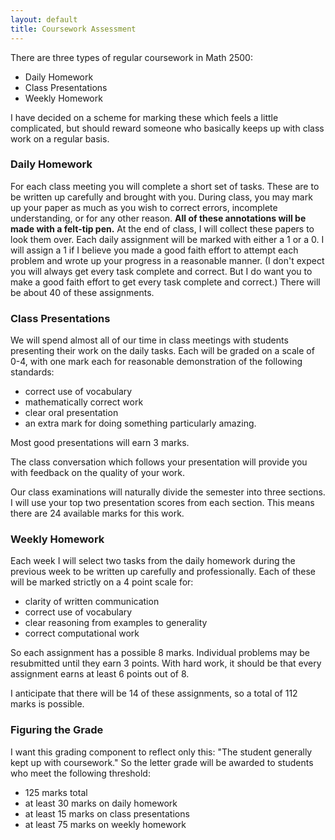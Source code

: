 ```yaml
---
layout: default
title: Coursework Assessment
---
```


There are three types of regular coursework in Math 2500:
  - Daily Homework
  - Class Presentations
  - Weekly Homework

I have decided on a scheme for marking these which feels a little complicated,
but should reward someone who basically keeps up with class work on a regular
basis.  

### Daily Homework

For each class meeting you will complete a short set of tasks. These are to be
written up carefully and brought with you. During class, you may mark up your
paper as much as you wish to correct errors, incomplete understanding, or for
any other reason. **All of these annotations will be made with a felt-tip pen.**
At the end of class, I will collect these papers to look them over. Each
daily assignment will be marked with either a 1 or a 0. I will assign a 1 if I
believe you made a good faith effort to attempt each problem and wrote up your
progress in a reasonable manner. (I don't expect you will always get every task
complete and correct. But I do want you to make a good faith effort to get every
task complete and correct.) There will be about 40 of these assignments.

### Class Presentations

We will spend almost all of our time in class meetings with students presenting
their work on the daily tasks. Each will be graded on a scale of 0-4, with one
mark each for reasonable demonstration of the following standards:

 - correct use of vocabulary
 - mathematically correct work
 - clear oral presentation
 - an extra mark for doing something particularly amazing.

Most good presentations will earn 3 marks.

The class conversation which follows your presentation will provide you with
feedback on the quality of your work.

Our class examinations will naturally divide the semester into three sections.
I will use your top two presentation scores from each section. This means there
are 24 available marks for this work.

### Weekly Homework

Each week I will select two tasks from the daily homework during the previous
week to be written up carefully and professionally. Each of these will be marked
strictly on a 4 point scale for:

  - clarity of written communication
  - correct use of vocabulary
  - clear reasoning from examples to generality
  - correct computational work

So each assignment has a possible 8 marks. Individual problems may be resubmitted
until they earn 3 points. With hard work, it should be that every assignment
earns at least 6 points out of 8.

I anticipate that there will be 14 of these assignments, so a total of 112 marks
is possible.

### Figuring the Grade

I want this grading component to reflect only this: "The student generally kept
up with coursework." So the letter grade will be awarded to students who meet
the following threshold:

  - 125 marks total
  - at least 30 marks on daily homework
  - at least 15 marks on class presentations
  - at least 75 marks on weekly homework
